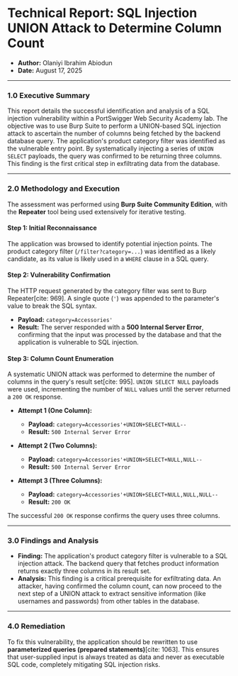 # Technical Report: SQL Injection UNION Attack to Determine Column Count

* **Author:** Olaniyi Ibrahim Abiodun 
* **Date:** August 17, 2025 

***

### 1.0 Executive Summary

This report details the successful identification and analysis of a SQL injection vulnerability within a PortSwigger Web Security Academy lab. The objective was to use Burp Suite to perform a UNION-based SQL injection attack to ascertain the number of columns being fetched by the backend database query. The application's product category filter was identified as the vulnerable entry point. By systematically injecting a series of `UNION SELECT` payloads, the query was confirmed to be returning three columns. This finding is the first critical step in exfiltrating data from the database.

***

### 2.0 Methodology and Execution

The assessment was performed using **Burp Suite Community Edition**, with the **Repeater** tool being used extensively for iterative testing.

#### **Step 1: Initial Reconnaissance**
The application was browsed to identify potential injection points. The product category filter (`/filter?category=...`) was identified as a likely candidate, as its value is likely used in a `WHERE` clause in a SQL query.

#### **Step 2: Vulnerability Confirmation**
The HTTP request generated by the category filter was sent to Burp Repeater[cite: 969]. A single quote (`'`) was appended to the parameter's value to break the SQL syntax.

* **Payload:** `category=Accessories'` 
* **Result:** The server responded with a **500 Internal Server Error**, confirming that the input was processed by the database and that the application is vulnerable to SQL injection.


#### **Step 3: Column Count Enumeration**
A systematic UNION attack was performed to determine the number of columns in the query's result set[cite: 995]. `UNION SELECT NULL` payloads were used, incrementing the number of `NULL` values until the server returned a `200 OK` response.

* **Attempt 1 (One Column):**
    * **Payload:** `category=Accessories'+UNION+SELECT+NULL--` 
    * **Result:** `500 Internal Server Error` 

* **Attempt 2 (Two Columns):**
    * **Payload:** `category=Accessories'+UNION+SELECT+NULL,NULL--` 
    * **Result:** `500 Internal Server Error` 

* **Attempt 3 (Three Columns):**
    * **Payload:** `category=Accessories'+UNION+SELECT+NULL,NULL,NULL--` 
    * **Result:** `200 OK` 

The successful `200 OK` response confirms the query uses three columns.


***

### 3.0 Findings and Analysis

* **Finding:** The application's product category filter is vulnerable to a SQL injection attack. The backend query that fetches product information returns exactly three columns in its result set.
* **Analysis:** This finding is a critical prerequisite for exfiltrating data. An attacker, having confirmed the column count, can now proceed to the next step of a UNION attack to extract sensitive information (like usernames and passwords) from other tables in the database.

***

### 4.0 Remediation

To fix this vulnerability, the application should be rewritten to use **parameterized queries (prepared statements)**[cite: 1063]. This ensures that user-supplied input is always treated as data and never as executable SQL code, completely mitigating SQL injection risks.